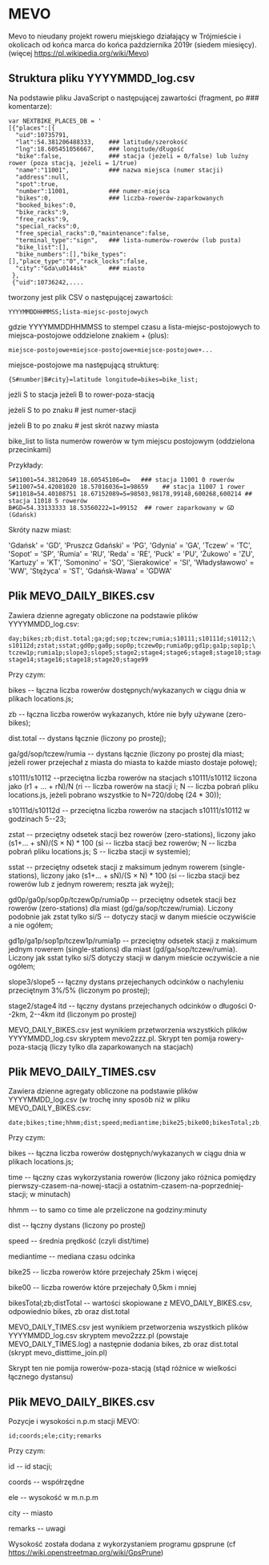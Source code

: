 # MEVO

Mevo to nieudany projekt roweru miejskiego działający w Trójmieście i okolicach
od końca marca do końca października 2019r (siedem miesięcy). 
(więcej https://pl.wikipedia.org/wiki/Mevo)

## Struktura pliku YYYYMMDD_log.csv

Na podstawie pliku JavaScript o następującej zawartości (fragment, po ### komentarze):

```
var NEXTBIKE_PLACES_DB = '
[{"places":[{
  "uid":10735791,
  "lat":54.381206488333,    ### latitude/szerokość
  "lng":18.605451056667,    ### longitude/długość
  "bike":false,             ### stacja (jeżeli = 0/false) lub luźny rower (poza stacją, jeżeli = 1/true)
  "name":"11001",           ### nazwa miejsca (numer stacji)
  "address":null,
  "spot":true,
  "number":11001,           ### numer-miejsca
  "bikes":0,                ### liczba-rowerów-zaparkowanych
  "booked_bikes":0,
  "bike_racks":9,
  "free_racks":9,
  "special_racks":0,
  "free_special_racks":0,"maintenance":false,
  "terminal_type":"sign",   ### lista-numerów-rowerów (lub pusta)
  "bike_list":[],
  "bike_numbers":[],"bike_types":[],"place_type":"0","rack_locks":false,
  "city":"Gda\u0144sk"      ### miasto
 },
 {"uid":10736242,....
```

tworzony jest plik CSV o następującej zawartości:

```
YYYYMMDDHHMMSS;lista-miejsc-postojowych
```

gdzie YYYYMMDDHHMMSS to stempel czasu a lista-miejsc-postojowych to
miejsca-postojowe oddzielone znakiem + (plus):

```
miejsce-postojowe+miejsce-postojowe+miejsce-postojowe+...
```

miejsce-postojowe ma następującą strukturę:

```
{S#number|B#city}=latitude longitude=bikes=bike_list;
````

jeżli S to stacja jeżeli B to rower-poza-stacją

jeżeli S to po znaku # jest numer-stacji

jeżeli B to po znaku # jest skrót nazwy miasta

bike_list to lista numerów rowerów w tym miejscu postojowym (oddzielona przecinkami)

Przykłady:

```
S#11001=54.38120649 18.60545106=0=   ### stacja 11001 0 rowerów
S#11007=54.42081020 18.57016036=1=98659    ## stacja 11007 1 rower
S#11018=54.40108751 18.67152089=5=98503,98178,99148,600268,600214 ## stacja 11018 5 rowerów
B#GD=54.33133333 18.53560222=1=99152  ## rower zaparkowany w GD (Gdańsk)
```

Skróty nazw miast:

'Gdańsk' = 'GD', 'Pruszcz Gdański' = 'PG', 'Gdynia' = 'GA',
'Tczew' = 'TC', 'Sopot' = 'SP', 'Rumia' = 'RU',
'Reda' = 'RE', 'Puck' = 'PU', 'Żukowo' = 'ZU',
'Kartuzy' = 'KT', 'Somonino' = 'SO', 'Sierakowice' = 'SI', 'Władysławowo' = 'WW',
'Stężyca' = 'ST', 'Gdańsk-Wawa' = 'GDWA'

## Plik MEVO_DAILY_BIKES.csv

Zawiera dzienne agregaty obliczone na podstawie plików YYYYMMDD_log.csv:

```
day;bikes;zb;dist.total;ga;gd;sop;tczew;rumia;s10111;s10111d;s10112;\
s10112d;zstat;sstat;gd0p;ga0p;sop0p;tczew0p;rumia0p;gd1p;ga1p;sop1p;\
tczew1p;rumia1p;slope3;slope5;stage2;stage4;stage6;stage8;stage10;stage12;\
stage14;stage16;stage18;stage20;stage99
```

Przy czym:

bikes -- łączna liczba rowerów dostępnych/wykazanych w ciągu dnia w
plikach locations.js;

zb -- łączna liczba rowerów wykazanych, które nie były używane
(zero-bikes);

dist.total -- dystans łącznie (liczony po prostej);

ga/gd/sop/tczew/rumia -- dystans łącznie (liczony po prostej dla
miast; jeżeli rower przejechał z miasta do miasta to każde miasto
dostaje połowę);

s10111/s10112 --przeciętna liczba rowerów na stacjach s10111/s10112 liczona
jako (r1 + ... + rN)/N (ri -- liczba rowerów na stacji i;
N -- liczba pobrań pliku locations.js, jeżeli pobrano wszystkie to N=720/dobę (24 * 30));

s10111d/s10112d -- przeciętna liczba rowerów na stacjach s10111/s10112
w godzinach 5--23;

zstat -- przeciętny odsetek stacji bez rowerów (zero-stations),
liczony jako (s1+... + sN)/(S × N) * 100 (si -- liczba stacji bez rowerów;
N -- liczba pobrań pliku locations.js; S -- liczba stacji w systemie);

sstat -- przeciętny odsetek stacji z maksimum jednym rowerem
(single-stations), liczony jako
(s1+... + sN)/(S × N) * 100 (si -- liczba stacji bez rowerów lub z jednym rowerem; reszta
jak wyżej);

gd0p/ga0p/sop0p/tczew0p/rumia0p -- przeciętny odsetek stacji bez
rowerów (zero-stations) dla miast (gd/ga/sop/tczew/rumia). Liczony podobnie jak
zstat tylko si/S -- dotyczy stacji w danym mieście oczywiście a nie ogółem;

gd1p/ga1p/sop1p/tczew1p/rumia1p -- przeciętny odsetek stacji z
maksimum jednym rowerem (single-stations) dla miast
(gd/ga/sop/tczew/rumia). Liczony jak sstat tylko si/S dotyczy stacji w
danym mieście oczywiście a nie ogółem;

slope3/slope5 -- łączny dystans przejechanych odcinków o nachyleniu
przeciętnym 3%/5% (liczonym po prostej);

stage2/stage4 itd -- łączny dystans przejechanych odcinków o długości
0--2km, 2--4km itd (liczonym po prostej)

MEVO_DAILY_BIKES.csv jest wynikiem przetworzenia wszystkich plików YYYYMMDD_log.csv
skryptem mevo2zzz.pl. Skrypt ten pomija rowery-poza-stacją (liczy tylko dla zaparkowanych na stacjach)


## Plik MEVO_DAILY_TIMES.csv

Zawiera dzienne agregaty obliczone na podstawie plików YYYYMMDD_log.csv (w trochę inny sposób niż
w pliku MEVO_DAILY_BIKES.csv:

```
date;bikes;time;hhmm;dist;speed;mediantime;bike25;bike00;bikesTotal;zb;distTotal
```

Przy czym:

bikes -- łączna liczba rowerów dostępnych/wykazanych w ciągu dnia w
plikach locations.js;

time -- łączny czas wykorzystania rowerów (liczony jako różnica pomiędzy 
pierwszy-czasem-na-nowej-stacji a ostatnim-czasem-na-poprzedniej-stacji; w minutach)

hhmm -- to samo co time ale przeliczone na godziny:minuty

dist -- łączny dystans (liczony po prostej)

speed -- średnia prędkość (czyli dist/time)

mediantime -- mediana czasu odcinka 

bike25 -- liczba rowerów które przejechały 25km i więcej

bike00 -- liczba rowerów które przejechały 0,5km i mniej

bikesTotal;zb;distTotal -- wartości skopiowane z MEVO_DAILY_BIKES.csv, odpowiednio bikes, zb oraz dist.total

MEVO_DAILY_TIMES.csv jest wynikiem przetworzenia wszystkich plików YYYYMMDD_log.csv
skryptem mevo2zzz.pl (powstaje MEVO_DAILY_TIMES.log) 
a następnie dodania bikes, zb oraz dist.total (skrypt mevo_disttime_join.pl)

Skrypt ten nie pomija rowerów-poza-stacją (stąd różnice w wielkości łącznego dystansu)

## Plik MEVO_DAILY_BIKES.csv

Pozycje i wysokości n.p.m stacji MEVO:

```
id;coords;ele;city;remarks
```

Przy czym:

id -- id stacji;

coords -- współrzędne

ele -- wysokość w m.n.p.m

city -- miasto

remarks -- uwagi

Wysokość została dodana z wykorzystaniem programu gpsprune (cf https://wiki.openstreetmap.org/wiki/GpsPrune)


